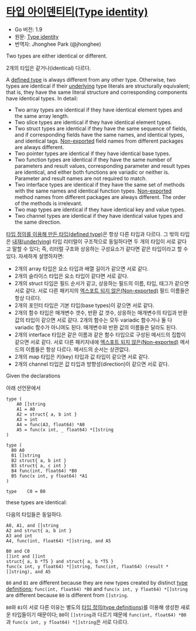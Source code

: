 # [타입 아이덴티티(Type identity)](#type-identity)

* Go 버전: 1.9
* 원문: [Type identity](https://golang.org/ref/spec#Type_identity)
* 번역자: Jhonghee Park (@jhonghee)

Two types are either identical or different.

2개의 타입은 같거나(identical) 다르다.

A <a href="#Type_definitions">defined type</a> is always different from any other type.
Otherwise, two types are identical if their <a href="#Types">underlying</a> type literals are
structurally equivalent; that is, they have the same literal structure and corresponding
components have identical types. In detail:

  * Two array types are identical if they have identical element types and the same array length.
  * Two slice types are identical if they have identical element types.
  * Two struct types are identical if they have the same sequence of fields, and if corresponding fields have the same names, and identical types, and identical tags. [Non-exported](/Declarations%20and%20scope/exported_identifiers.html) field names from different packages are always different.
  * Two pointer types are identical if they have identical base types.
  * Two function types are identical if they have the same number of parameters and result values, corresponding parameter and result types are identical, and either both functions are variadic or neither is. Parameter and result names are not required to match.
  * Two interface types are identical if they have the same set of methods with the same names and identical function types. [Non-exported](/Declarations%20and%20scope/exported_identifiers.html) method names from different packages are always different. The order of the methods is irrelevant.
  * Two map types are identical if they have identical key and value types.
  * Two channel types are identical if they have identical value types and the same direction.

[타입 정의를 이용해 만든 타입(defined type)](/Declarations%20and%20scope/type_declarations.html#type-definitions)은 항상 다른 타입과 다르다. 그 밖의 타입은 [내재(underlying)](/Types/) 타입 리터럴이 구조적으로 동일하다면 두 개의 타입이 서로 같다고 말할 수 있다; 즉, 리터럴 구조와 상응하는 구성요소가 같다면 같은 타입이라고 할 수 있다. 자세하게 설명하자면:

 * 2개의 array 타입은 요소 타입과 배열 길이가 같으면 서로 같다.
 * 2개의 슬라이스 타입은 요소 타입이 같다면 서로 같다. 
 * 2개의 struct 타입은 필드 순서가 같고, 상응하는 필드의 이름, 타입, 태그가 같으면 서로 같다. 서로 다른 패키지의 [엑스포트 되지 않은(Non-exported)](/Declarations%20and%20scope/exported_identifiers.html) 필드 이름들은 항상 다르다.
 * 2개의 포인터 타입은 기본 타입(base types)이 같으면 서로 같다.
 * 2개의 함수 타입은 매개변수 갯수, 반환 값 갯수, 상응하는 매개변수의 타입과 반환 값의 타입이 같으면 서로 같다. 2개의 함수는 모두 variadic 함수거나 둘 다 variadic 함수가 아니여도 된다. 매개변수와 반환 값의 이름들은 달라도 된다.
 * 2개의 interface 타입은 같은 이름과 같은 함수 타입으로 구성된 메서드의 집합이 같으면 서로 같다. 서로 다른 패키지내에 [엑스포트 되지 않은(Non-exported)](/Declarations%20and%20scope/exported_identifiers.html) 메서드의 이름들은 항상 다르다. 메서드의 순서는 상관없다.
 * 2개의 map 타입은 키(key) 타입과 값 타입이 같으면 서로 같다.
 * 2개의 channel 타입은 값 타입과 방향성(direction)이 같으면 서로 같다.

Given the declarations

아래 선언문에서

```
type (
	A0 []string
	A1 = A0
	A2 = struct{ a, b int }
	A3 = int
	A4 = func(A3, float64) *A0
	A5 = func(x int, _ float64) *[]string
)

type (
  B0 A0
  B1 []string
  B2 struct{ a, b int }
  B3 struct{ a, c int }
  B4 func(int, float64) *B0
  B5 func(x int, y float64) *A1
)

type	C0 = B0
```

these types are identical:

다음의 타입들은 동일하다.

```
A0, A1, and []string
A2 and struct{ a, b int }
A3 and int
A4, func(int, float64) *[]string, and A5

B0 and C0
[]int and []int
struct{ a, b *T5 } and struct{ a, b *T5 }
func(x int, y float64) *[]string, func(int, float64) (result *[]string), and A5
```

`B0` and `B1` are different because they are new types created by distinct <a href="#Type_definitions">type definitions</a>; `func(int, float64) *B0` and `func(x int, y float64) *[]string` are different because `B0` is different from `[]string`.

`B0`와 `B1`이 서로 다른 이유는 별도의 [타입 정의(type definitions)](/Declarations%20and%20scope/type_declarations.html#type-definitions)를 이용해 생성한 새로운 타입들이기 때문이다; `B0`이 `[]string`과 다르기 때문에 `func(int, float64) *B0`과 `func(x int, y float64) *[]string`은 서로 다르다.

